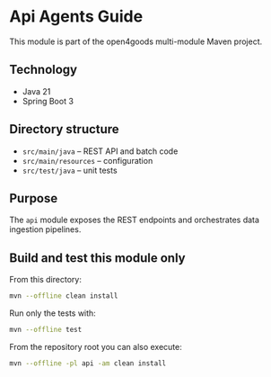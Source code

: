# Api Agents Guide

This module is part of the open4goods multi-module Maven project.

## Technology

- Java 21
- Spring Boot 3

## Directory structure

- `src/main/java` – REST API and batch code
- `src/main/resources` – configuration
- `src/test/java` – unit tests

## Purpose

The `api` module exposes the REST endpoints and orchestrates data ingestion pipelines.

## Build and test this module only

From this directory:

```bash
mvn --offline clean install
```

Run only the tests with:

```bash
mvn --offline test
```

From the repository root you can also execute:

```bash
mvn --offline -pl api -am clean install
```
